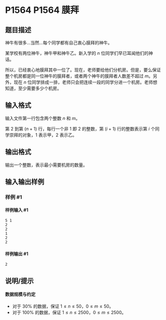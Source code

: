 # P1564 P1564 膜拜

## 题目描述

神牛有很多…当然…每个同学都有自己衷心膜拜的神牛。

某学校有两位神牛，神牛甲和神牛乙。新入学的 $n$ 位同学们早已耳闻他们的神话。

所以，已经衷心地膜拜其中一位了。现在，老师要给他们分机房。但是，要么保证整个机房都是同一位神牛的膜拜者，或者两个神牛的膜拜者人数差不超过 $m$。另外，现在 $n$ 位同学排成一排，老师只会把连续一段的同学分进一个机房。老师想知道，至少需要多少个机房。

## 输入格式

输入文件第一行包含两个整数 $n$ 和 $m$。

第 $2$ 到第 $(n + 1)$ 行，每行一个非 $1$ 即 $2$ 的整数，第 $(i + 1)$ 行的整数表示第 $i$ 个同学崇拜的对象，$1$ 表示甲，$2$ 表示乙。

## 输出格式

输出一个整数，表示最小需要机房的数量。


## 输入输出样例

### 样例 #1

#### 样例输入 #1

```
5 1
2
2
1
2
2
```

#### 样例输出 #1

```
2
```

## 说明/提示

#### 数据规模与约定

- 对于 $30\%$ 的数据，保证 $1 \le n \le 50$，$0 \le m \le 50$。
- 对于 $100\%$ 的数据，保证 $1 \le n \le 2500$，$0 \le m \le 2500$。
